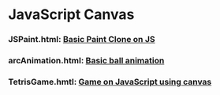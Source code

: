 # JavaScript Canvas
### JSPaint.html: [Basic Paint Clone on JS](https://developer2507.github.io/JsCanvas/JsPaint.html)
### arcAnimation.html: [Basic ball animation](https://developer2507.github.io/JsCanvas/arcAnimation.html)
### TetrisGame.hmtl: [Game on JavaScript using canvas](https://developer2507.github.io/JsCanvas/TetrisGame.hmtl)
